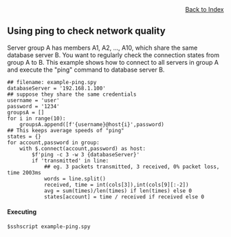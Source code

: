 <div style="text-align:right"><a href="./index">Back to Index</a></div>


## Using ping to check network quality
Server group A has members A1, A2, ..., A10, which share the same database server B. 
You want to regularly check the connection states from group A to B. 
This example shows how to connect to all servers in group A and execute the "ping" command to database server B.

```
## filename: example-ping.spy
databaseServer = '192.168.1.100'
## suppose they share the same credentials
username = 'user'
password = '1234'
groupsA = []
for i in range(10):
    groupsA.append([f'{username}@host{i}',password)
## This keeps average speeds of "ping"
states = {}
for account,password in group:
    with $.connect(account,password) as host:
        $f'ping -c 3 -w 3 {databaseServer}'
        if 'transmitted' in line:
            ## eg. 3 packets transmitted, 3 received, 0% packet loss, time 2003ms
            words = line.split()
            received, time = int(cols[3]),int(cols[9][:-2])
            avg = sum(times)/len(times) if len(times) else 0
            states[account] = time / received if received else 0
```

#### Executing 
```
$sshscript example-ping.spy
```